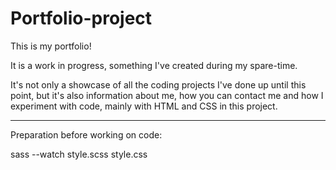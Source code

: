 # Portfolio-project

This is my portfolio! 

It is a work in progress, something I've created during my spare-time.

It's not only a showcase of all the coding projects I've done up until this point, but it's also information about me, how you can contact me and how I experiment with code, mainly with HTML and CSS in this project. 

____________

Preparation before working on code:

sass --watch style.scss style.css
